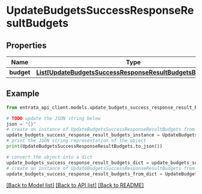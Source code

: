 # UpdateBudgetsSuccessResponseResultBudgets


## Properties

Name | Type | Description | Notes
------------ | ------------- | ------------- | -------------
**budget** | [**List[UpdateBudgetsSuccessResponseResultBudgetsBudgetInner]**](UpdateBudgetsSuccessResponseResultBudgetsBudgetInner.md) |  | 

## Example

```python
from entrata_api_client.models.update_budgets_success_response_result_budgets import UpdateBudgetsSuccessResponseResultBudgets

# TODO update the JSON string below
json = "{}"
# create an instance of UpdateBudgetsSuccessResponseResultBudgets from a JSON string
update_budgets_success_response_result_budgets_instance = UpdateBudgetsSuccessResponseResultBudgets.from_json(json)
# print the JSON string representation of the object
print(UpdateBudgetsSuccessResponseResultBudgets.to_json())

# convert the object into a dict
update_budgets_success_response_result_budgets_dict = update_budgets_success_response_result_budgets_instance.to_dict()
# create an instance of UpdateBudgetsSuccessResponseResultBudgets from a dict
update_budgets_success_response_result_budgets_from_dict = UpdateBudgetsSuccessResponseResultBudgets.from_dict(update_budgets_success_response_result_budgets_dict)
```
[[Back to Model list]](../README.md#documentation-for-models) [[Back to API list]](../README.md#documentation-for-api-endpoints) [[Back to README]](../README.md)


